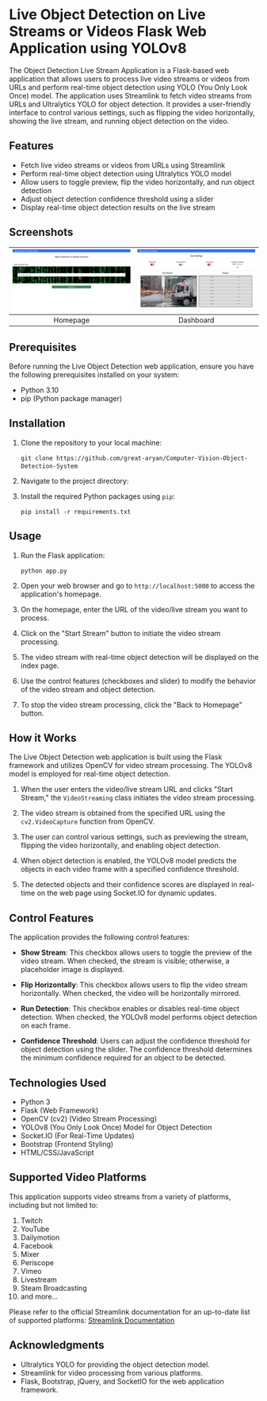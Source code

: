# Live Object Detection on Live Streams or Videos Flask Web Application using YOLOv8

The Object Detection Live Stream Application is a Flask-based web application that allows users to process live video streams or videos from URLs and perform real-time object detection using YOLO (You Only Look Once) model. The application uses Streamlink to fetch video streams from URLs and Ultralytics YOLO for object detection. It provides a user-friendly interface to control various settings, such as flipping the video horizontally, showing the live stream, and running object detection on the video.

## Features

- Fetch live video streams or videos from URLs using Streamlink
- Perform real-time object detection using Ultralytics YOLO model
- Allow users to toggle preview, flip the video horizontally, and run object detection
- Adjust object detection confidence threshold using a slider
- Display real-time object detection results on the live stream

## Screenshots

![Screenshot 1](Screenshot1.png) | ![Screenshot 2](Screenshot2.png)
:-----------------------------------------------:|:-----------------------------------------------:
Homepage                                         | Dashboard

## Prerequisites

Before running the Live Object Detection web application, ensure you have the following prerequisites installed on your system:

- Python 3.10
- pip (Python package manager)

## Installation

1. Clone the repository to your local machine:

   ```
   git clone https://github.com/great-aryan/Computer-Vision-Object-Detection-System
   ```

2. Navigate to the project directory:

3. Install the required Python packages using `pip`:

   ```
   pip install -r requirements.txt
   ```

## Usage

1. Run the Flask application:

   ```
   python app.py
   ```

2. Open your web browser and go to `http://localhost:5000` to access the application's homepage.

3. On the homepage, enter the URL of the video/live stream you want to process.

4. Click on the "Start Stream" button to initiate the video stream processing.

5. The video stream with real-time object detection will be displayed on the index page.

6. Use the control features (checkboxes and slider) to modify the behavior of the video stream and object detection.

7. To stop the video stream processing, click the "Back to Homepage" button.

## How it Works

The Live Object Detection web application is built using the Flask framework and utilizes OpenCV for video stream processing. The YOLOv8 model is employed for real-time object detection.

1. When the user enters the video/live stream URL and clicks "Start Stream," the `VideoStreaming` class initiates the video stream processing.

2. The video stream is obtained from the specified URL using the `cv2.VideoCapture` function from OpenCV.

3. The user can control various settings, such as previewing the stream, flipping the video horizontally, and enabling object detection.

4. When object detection is enabled, the YOLOv8 model predicts the objects in each video frame with a specified confidence threshold.

5. The detected objects and their confidence scores are displayed in real-time on the web page using Socket.IO for dynamic updates.

## Control Features

The application provides the following control features:

- **Show Stream**: This checkbox allows users to toggle the preview of the video stream. When checked, the stream is visible; otherwise, a placeholder image is displayed.

- **Flip Horizontally**: This checkbox allows users to flip the video stream horizontally. When checked, the video will be horizontally mirrored.

- **Run Detection**: This checkbox enables or disables real-time object detection. When checked, the YOLOv8 model performs object detection on each frame.

- **Confidence Threshold**: Users can adjust the confidence threshold for object detection using the slider. The confidence threshold determines the minimum confidence required for an object to be detected.

## Technologies Used

- Python 3
- Flask (Web Framework)
- OpenCV (cv2) (Video Stream Processing)
- YOLOv8 (You Only Look Once) Model for Object Detection
- Socket.IO (For Real-Time Updates)
- Bootstrap (Frontend Styling)
- HTML/CSS/JavaScript

## Supported Video Platforms

This application supports video streams from a variety of platforms, including but not limited to:

1. Twitch
2. YouTube
3. Dailymotion
4. Facebook
5. Mixer
6. Periscope
7. Vimeo
8. Livestream
9. Steam Broadcasting
10. and more...

Please refer to the official Streamlink documentation for an up-to-date list of supported platforms: [Streamlink Documentation](https://streamlink.github.io/streamlink/)

## Acknowledgments

- Ultralytics YOLO for providing the object detection model.
- Streamlink for video processing from various platforms.
- Flask, Bootstrap, jQuery, and SocketIO for the web application framework.

